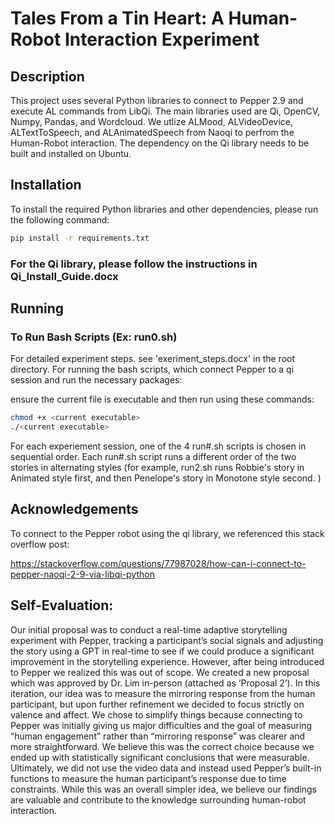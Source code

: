 # Tales From a Tin Heart: A Human-Robot Interaction Experiment

## Description

This project uses several Python libraries to connect to Pepper 2.9 and execute AL commands from LibQi. The main libraries used are Qi, OpenCV, Numpy, Pandas, and Wordcloud. We utlize ALMood, ALVideoDevice, ALTextToSpeech, and ALAnimatedSpeech from Naoqi to perfrom the Human-Robot interaction. The dependency on the Qi library needs to be built and installed on Ubuntu.


## Installation

To install the required Python libraries and other dependencies, please run the following command:

```bash
pip install -r requirements.txt

```

### For the Qi library, please follow the instructions in Qi_Install_Guide.docx 


## Running

### To Run Bash Scripts (Ex: run0.sh)
For detailed experiment steps. see 'exeriment_steps.docx' in the root directory.
For running the bash scripts, which connect Pepper to a qi session and run the necessary packages:

ensure the current file is executable and then run using these commands:

```bash
chmod +x <current executable>
./<current executable>

```

For each experiement session, one of the 4 run#.sh scripts is chosen in sequential order. Each run#.sh script runs a different order of the two stories in alternating styles (for example, run2.sh runs Robbie's story in Animated style first, and then Penelope's story in Monotone style second. ) 


## Acknowledgements

To connect to the Pepper robot using the qi library, we referenced this stack overflow post:

https://stackoverflow.com/questions/77987028/how-can-i-connect-to-pepper-naoqi-2-9-via-libqi-python

## Self-Evaluation:

Our initial proposal was to conduct a real-time adaptive storytelling experiment with Pepper, tracking a participant’s social signals and adjusting the story using a GPT in real-time to see if we could produce a significant improvement in the storytelling experience. However, after being introduced to Pepper we realized this was out of scope. We created a new proposal which was approved by Dr. Lim in-person (attached as ‘Proposal 2’). In this iteration, our idea was to measure the mirroring response from the human participant, but upon further refinement we decided to focus strictly on valence and affect. We chose to simplify things because connecting to Pepper was initially giving us major difficulties and the goal of measuring “human engagement” rather than “mirroring response” was clearer and more straightforward. We believe this was the correct choice because we ended up with statistically significant conclusions that were measurable. Ultimately, we did not use the video data and instead used Pepper’s built-in functions to measure the human participant’s response due to time constraints. While this was an overall simpler idea, we believe our findings are valuable and contribute to the knowledge surrounding human-robot interaction.
